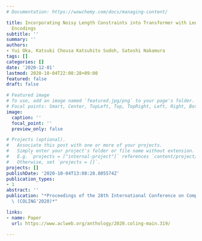 ```yaml
---
# Documentation: https://wowchemy.com/docs/managing-content/

title: Incorporating Noisy Length Constraints into Transformer with Length-aware Positional
  Encodings
subtitle: ''
summary: ''
authors:
- Yui Oka, Katsuki Chousa Katsuhito Sudoh, Satoshi Nakamura
tags: []
categories: []
date: '2020-12-01'
lastmod: 2020-10-04T22:08:28+09:00
featured: false
draft: false

# Featured image
# To use, add an image named `featured.jpg/png` to your page's folder.
# Focal points: Smart, Center, TopLeft, Top, TopRight, Left, Right, BottomLeft, Bottom, BottomRight.
image:
  caption: ''
  focal_point: ''
  preview_only: false

# Projects (optional).
#   Associate this post with one or more of your projects.
#   Simply enter your project's folder or file name without extension.
#   E.g. `projects = ["internal-project"]` references `content/project/deep-learning/index.md`.
#   Otherwise, set `projects = []`.
projects: []
publishDate: '2020-10-04T13:08:28.805574Z'
publication_types:
- 1
abstract: ''
publication: "*Proceedings of the 28th International Conference on Computational Linguistics\
  \ (COLING'2020)*"

links:
- name: Paper
  url: https://www.aclweb.org/anthology/2020.coling-main.319/

---
```


